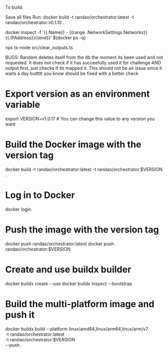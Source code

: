 To build:

Save all files
Run:
docker build -t randao/orchestrator:latest -t randao/orchestrator:v0.1.10 .

docker inspect -f '{{.Name}} - {{range .NetworkSettings.Networks}}{{.IPAddress}}{{end}}' $(docker ps -q)

npx ts-node src/clear_outputs.ts



BUGS:
Random deletes itself from the db the moment its been used and not requested. It does not check if it has succeefully used it for challenge AND output first, just checks if its mapped it. This should not be  an issue since it waits a day buttttt you know should be fixed with a better check




# Export version as an environment variable
export VERSION=v1.0.17  # You can change this value to any version you want

# Build the Docker image with the version tag
docker build -t randao/orchestrator:latest -t randao/orchestrator:$VERSION .

# Log in to Docker
docker login

# Push the image with the version tag
docker push randao/orchestrator:latest
docker push randao/orchestrator:$VERSION

# Create and use buildx builder
docker buildx create --use
docker buildx inspect --bootstrap

# Build the multi-platform image and push it
docker buildx build --platform linux/amd64,linux/arm64,linux/arm/v7 \
-t randao/orchestrator:latest \
-t randao/orchestrator:$VERSION \
--push .
